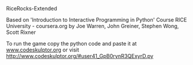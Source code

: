 RiceRocks-Extended

Based on 'Introduction to Interactive Programming in Python' Course
RICE University - coursera.org
by Joe Warren, John Greiner, Stephen Wong, Scott Rixner

To run the game copy the python code and paste it at www.codeskulptor.org 
or visit http://www.codeskulptor.org/#user41_GpB0rynR3QExyrD.py

